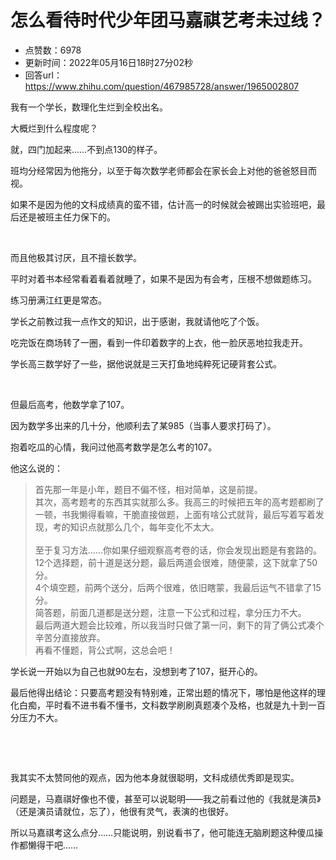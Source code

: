 # 怎么看待时代少年团马嘉祺艺考未过线？
- 点赞数：6978
- 更新时间：2022年05月16日18时27分02秒
- 回答url：https://www.zhihu.com/question/467985728/answer/1965002807
<body>
 <p data-pid="Mvbv8sq9">我有一个学长，数理化生烂到全校出名。</p>
 <p data-pid="vyiu2rdE">大概烂到什么程度呢？</p>
 <p data-pid="Xc0-GHZA">就，四门加起来……不到点130的样子。</p>
 <p data-pid="FndQtuMR">班均分经常因为他拖分，以至于每次数学老师都会在家长会上对他的爸爸怒目而视。</p>
 <p data-pid="8fkVwTyq">如果不是因为他的文科成绩真的蛮不错，估计高一的时候就会被踢出实验班吧，最后还是被班主任力保下的。</p>
 <p class="ztext-empty-paragraph"><br></p>
 <p data-pid="rbVwMmO3">而且他极其讨厌，且不擅长数学。</p>
 <p data-pid="5tbwm9IB">平时对着书本经常看着看着就睡了，如果不是因为有会考，压根不想做题练习。</p>
 <p data-pid="d5vnAxrP">练习册满江红更是常态。</p>
 <p data-pid="4IdLTdLh">学长之前教过我一点作文的知识，出于感谢，我就请他吃了个饭。</p>
 <p data-pid="XihPK8Qg">吃完饭在商场转了一圈，看到一件印着数字的上衣，他一脸厌恶地拉我走开。</p>
 <p data-pid="O2LUgZZd">学长高三数学好了一些，据他说就是三天打鱼地纯粹死记硬背套公式。</p>
 <p class="ztext-empty-paragraph"><br></p>
 <p data-pid="S_VPJrt-">但最后高考，他数学拿了107。</p>
 <p data-pid="S-GJivBz">因为数学多出来的几十分，他顺利去了某985（当事人要求打码了）。</p>
 <p data-pid="rUupW8jA">抱着吃瓜的心情，我问过他高考数学是怎么考的107。</p>
 <p data-pid="QwiUlcgt">他这么说的：</p>
 <blockquote data-pid="-ORnzpVn">
  首先那一年是小年，题目不偏不怪，相对简单，这是前提。
  <br>
  其次，高考题考的东西其实就那么多。我高三的时候把五年的高考题都刷了一顿，书我懒得看嘛，干脆直接做题，上面有啥公式就背，最后写着写着发现，考的知识点就那么几个，每年变化不太大。
  <br>
  <br>
  至于复习方法……你如果仔细观察高考卷的话，你会发现出题是有套路的。
  <br>
  12个选择题，前十道是送分题，最后两道会很难，随便蒙，这下就拿了50分。
  <br>
  4个填空题，前两个送分，后两个很难，依旧瞎蒙，我最后运气不错拿了15分。
  <br>
  简答题，前面几道都是送分题，注意一下公式和过程，拿分压力不大。
  <br>
  最后两道大题会比较难，所以我当时只做了第一问，剩下的背了俩公式凑个辛苦分直接放弃。
  <br>
  再看不懂题，背公式啊，这总会吧！
 </blockquote>
 <p data-pid="EOPvvCl1">学长说一开始以为自己也就90左右，没想到考了107，挺开心的。</p>
 <p data-pid="pedOka_X">最后他得出结论：只要高考题没有特别难，正常出题的情况下，哪怕是他这样的理化白痴，平时看不进书看不懂书，文科数学刷刷真题凑个及格，也就是九十到一百分压力不大。</p>
 <p class="ztext-empty-paragraph"><br></p>
 <p class="ztext-empty-paragraph"><br></p>
 <p data-pid="9NF6eqJJ">我其实不太赞同他的观点，因为他本身就很聪明，文科成绩优秀即是现实。</p>
 <p data-pid="dqfHNeAY">问题是，马嘉祺好像也不傻，甚至可以说聪明——我之前看过他的《我就是演员》（还是演员请就位，忘了），他很有灵气，表演的也很好。</p>
 <p data-pid="d6pZwXAU">所以马嘉祺考这么点分……只能说明，别说看书了，他可能连无脑刷题这种傻瓜操作都懒得干吧……</p><a data-draft-node="block" data-draft-type="ad-link-card" data-ad-id="fee_e2f995884214ac16bf01009f3317e7b2"></a>
 <p></p>
</body>